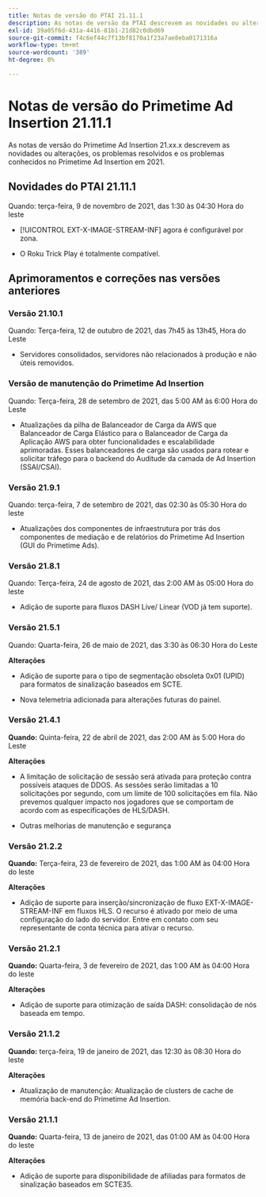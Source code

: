 ```yaml
---
title: Notas de versão do PTAI 21.11.1
description: As notas de versão da PTAI descrevem as novidades ou alterações, os problemas resolvidos e conhecidos no Primetime Ad Insertion no ano de 2021.
exl-id: 39a05f6d-431a-4416-81b1-21d82c0dbd69
source-git-commit: f4c6ef44c7f13bf8170a1f23a7ae8eba0171316a
workflow-type: tm+mt
source-wordcount: '389'
ht-degree: 0%

---
```


# Notas de versão do Primetime Ad Insertion 21.11.1

As notas de versão do Primetime Ad Insertion 21.xx.x descrevem as novidades ou alterações, os problemas resolvidos e os problemas conhecidos no Primetime Ad Insertion em 2021.

## Novidades do PTAI 21.11.1

Quando: terça-feira, 9 de novembro de 2021, das 1:30 às 04:30 Hora do leste

* [!UICONTROL EXT-X-IMAGE-STREAM-INF] agora é configurável por zona.

* O Roku Trick Play é totalmente compatível.

## Aprimoramentos e correções nas versões anteriores

### Versão 21.10.1

Quando: Terça-feira, 12 de outubro de 2021, das 7h45 às 13h45, Hora do Leste

* Servidores consolidados, servidores não relacionados à produção e não úteis removidos.

### Versão de manutenção do Primetime Ad Insertion

Quando: Terça-feira, 28 de setembro de 2021, das 5:00 AM às 6:00 Hora do Leste

* Atualizações da pilha de Balanceador de Carga da AWS que  Balanceador de Carga Elástico para o Balanceador de Carga da Aplicação AWS para obter funcionalidades e escalabilidade aprimoradas. Esses balanceadores de carga são usados para rotear e solicitar tráfego para o backend do Auditude da camada de Ad Insertion (SSAI/CSAI).

### Versão 21.9.1

Quando: terça-feira, 7 de setembro de 2021, das 02:30 às 05:30 Hora do leste

* Atualizações dos componentes de infraestrutura por trás dos componentes de mediação e de relatórios do Primetime Ad Insertion (GUI do Primetime Ads).

### Versão 21.8.1

Quando: Terça-feira, 24 de agosto de 2021, das 2:00 AM às 05:00 Hora do leste

* Adição de suporte para fluxos DASH Live/ Linear (VOD já tem suporte).

### Versão 21.5.1

Quando: Quarta-feira, 26 de maio de 2021, das 3:30 às 06:30 Hora do Leste

**Alterações**

* Adição de suporte para o tipo de segmentação obsoleta 0x01 (UPID) para formatos de sinalização baseados em SCTE.

* Nova telemetria adicionada para alterações futuras do painel.

### Versão 21.4.1

**Quando:** Quinta-feira, 22 de abril de 2021, das 2:00 AM às 5:00 Hora do Leste

**Alterações**

* A limitação de solicitação de sessão será ativada para proteção contra possíveis ataques de DDOS. As sessões serão limitadas a 10 solicitações por segundo, com um limite de 100 solicitações em fila. Não prevemos qualquer impacto nos jogadores que se comportam de acordo com as especificações de HLS/DASH.

* Outras melhorias de manutenção e segurança

### Versão 21.2.2

**Quando:** Terça-feira, 23 de fevereiro de 2021, das 1:00 AM às 04:00 Hora do leste

**Alterações**

* Adição de suporte para inserção/sincronização de fluxo EXT-X-IMAGE-STREAM-INF em fluxos HLS. O recurso é ativado por meio de uma configuração do lado do servidor. Entre em contato com seu representante de conta técnica para ativar o recurso.

### Versão 21.2.1

**Quando:** Quarta-feira, 3 de fevereiro de 2021, das 1:00 AM às 04:00 Hora do leste

**Alterações**

* Adição de suporte para otimização de saída DASH: consolidação de nós baseada em tempo.

### Versão 21.1.2

**Quando:** terça-feira, 19 de janeiro de 2021, das 12:30 às 08:30 Hora do leste

**Alterações**

* Atualização de manutenção: Atualização de clusters de cache de memória back-end do Primetime Ad Insertion.

### Versão 21.1.1

**Quando:** Quarta-feira, 13 de janeiro de 2021, das 01:00 AM às 04:00 Hora do leste

**Alterações**

* Adição de suporte para disponibilidade de afiliadas para formatos de sinalização baseados em SCTE35.
